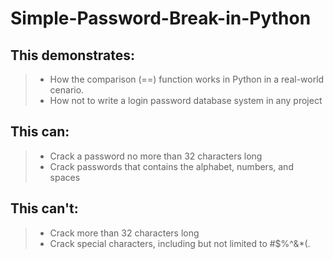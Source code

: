 # Simple-Password-Break-in-Python

## This demonstrates: 

> - How the comparison (==) function works in Python in a real-world cenario.
> - How not to write a login password database system in any project

## This can:

> - Crack a password no more than 32 characters long
> - Crack passwords that contains the alphabet, numbers, and spaces

## This can't:

> - Crack more than 32 characters long
> - Crack special characters, including but not limited to #$%^&*(. 

